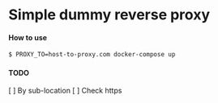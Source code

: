 # Simple dummy reverse proxy

#### How to use
```bash
$ PROXY_TO=host-to-proxy.com docker-compose up
```

#### TODO
[ ] By sub-location
[ ] Check https